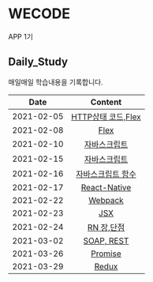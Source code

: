 # WECODE
APP 1기


## Daily_Study 

매일매일 학습내용을 기록합니다.

   Date | Content 
  ---|:---:
   2021-02-05 | [HTTP상태 코드,Flex](https://github.com/jokerKwu/WECODE/blob/main/week1/%5Bstudy01%5D%20HTTP%EC%83%81%ED%83%9C%20%EC%BD%94%EB%93%9C%2C%20Flex.md)
   2021-02-08 | [ Flex ](https://github.com/jokerKwu/WECODE/blob/main/week1/%5Bstudy02%5D%20Flex.md)
   2021-02-10 | [ 자바스크립트 ](https://github.com/jokerKwu/WECODE/blob/main/week2/%5Bstudy03%5D%20%EC%9E%90%EB%B0%94%EC%8A%A4%ED%81%AC%EB%A6%BD%ED%8A%B8.md)
   2021-02-15 | [ 자바스크립트 ](https://github.com/jokerKwu/WECODE/blob/main/week3/%5Bstudy04%5D%20%EC%9E%90%EB%B0%94%EC%8A%A4%ED%81%AC%EB%A6%BD%ED%8A%B8.md)
   2021-02-16 | [ 자바스크립트 함수 ](https://github.com/jokerKwu/WECODE/blob/main/week3/%5Bstudy05%5D%20%EC%9E%90%EB%B0%94%EC%8A%A4%ED%81%AC%EB%A6%BD%ED%8A%B8%20%ED%95%A8%EC%88%98.md)
   2021-02-17 | [ React-Native ](https://github.com/jokerKwu/WECODE/blob/main/week3/%5Bstudy06%5D%20%EB%A6%AC%EC%95%A1%ED%8A%B8-%EB%84%A4%EC%9D%B4%ED%8B%B0%EB%B8%8C.md)
   2021-02-22 | [ Webpack ](https://github.com/jokerKwu/WECODE/blob/main/week4/%5Bstudy07%5D%20Webpack.md)
   2021-02-23 | [ JSX ](https://github.com/jokerKwu/WECODE/blob/main/week4/%5Bstudy08%5D%20JSX.md)
   2021-02-24 | [ RN 장,단점 ](https://github.com/jokerKwu/WECODE/blob/main/week4/%5Bstudy09%5D%20RN%20%EC%9E%A5%2C%EB%8B%A8%EC%A0%90.md)
   2021-03-02 | [ SOAP, REST ](https://github.com/jokerKwu/WECODE/blob/main/week4/%5Bstudy10%5D%20SOAP,%20REST.md)
   2021-03-26 | [ Promise ](https://github.com/jokerKwu/WECODE/blob/main/week5/Promise.md)
   2021-03-29 | [ Redux ](https://github.com/jokerKwu/WECODE/blob/main/week5/Redux.md)



